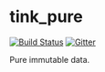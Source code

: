 # tink_pure

[![Build Status](https://github.com/haxetink/tink_pure/actions/workflows/ci.yml/badge.svg)](https://github.com/haxetink/tink_pure/actions)
[![Gitter](https://badges.gitter.im/Join%20Chat.svg)](https://gitter.im/haxetink/public)

Pure immutable data.
